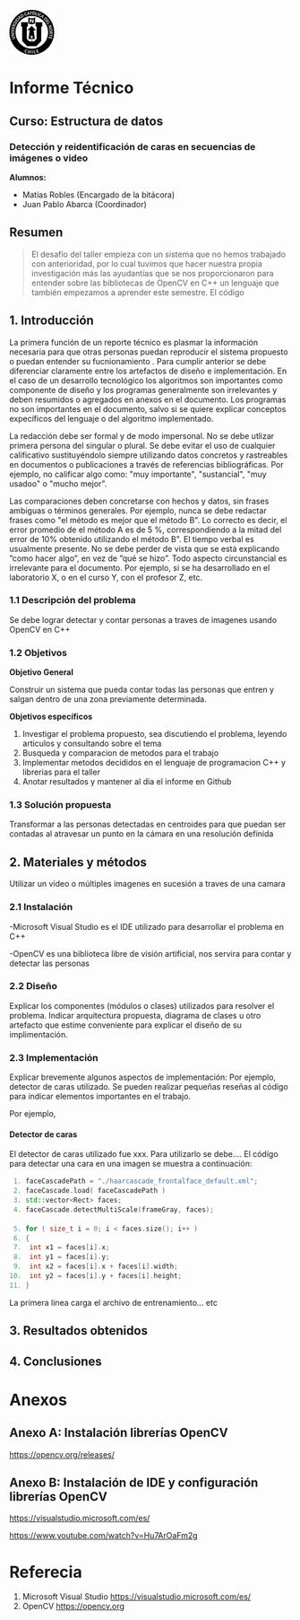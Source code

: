 ![UCN](images/60x60-ucn-negro.png)


# Informe Técnico 
## Curso: Estructura de datos
### Detección y reidentificación de caras en secuencias de imágenes o video

**Alumnos:**

* Matías Robles (Encargado de la bitácora)
* Juan Pablo Abarca (Coordinador)

## Resumen 

> El desafío del taller empieza con un sistema que no hemos trabajado con anterioridad, por lo cual tuvimos que hacer nuestra propia investigación más las ayudantías que se nos proporcionaron para entender sobre las bibliotecas de OpenCV en C++ un lenguaje que también empezamos a aprender este semestre.
El código 

## 1. Introducción

La primera función de un reporte técnico es plasmar la información necesaria para que otras personas puedan reproducir el sistema propuesto o puedan entender su fucnionamiento . Para cumplir anterior se debe diferenciar claramente entre los artefactos de diseño e implementación. En el caso de un desarrollo tecnológico los algoritmos son importantes como componente de diseño y los programas generalmente son irrelevantes y deben resumidos o agregados en anexos en el documento. Los programas no son importantes en el documento, salvo si se quiere explicar conceptos expecíficos del lenguaje o del algoritmo implementado.

La redacción debe ser formal y de modo impersonal. No se debe utlizar primera persona del singular o plural. Se debe evitar el uso de cualquier calificativo sustituyéndolo siempre utilizando datos concretos y rastreables en documentos o publicaciones a través de referencias bibliográficas. Por ejemplo, no calificar algo como: "muy importante", "sustancial", "muy usadoo" o "mucho mejor".

Las comparaciones deben concretarse con hechos y datos, sin frases ambiguas o términos generales. Por ejemplo, nunca se debe redactar frases como "el método es mejor que el método B". Lo correcto es decir, el error promedio de el método A es de 5 %, correspondiendo a la mitad del error de 10% obtenido utilizando el método B". El tiempo verbal es usualmente presente. No se debe perder de vista que se está explicando ”como hacer algo”, en vez de ”qué se hizo”. Todo aspecto circunstancial es irrelevante para el documento. Por ejemplo, si se ha desarrollado en el laboratorio X, o en el curso Y, con el profesor Z, etc.

### 1.1 Descripción del problema

Se debe lograr detectar y contar personas a traves de imagenes usando OpenCV en C++

### 1.2 Objetivos 

**Objetivo General**

Construir un sistema que pueda contar todas las personas
que entren y salgan dentro de una zona previamente determinada. 

**Objetivos específicos**

1. Investigar el problema propuesto, sea discutiendo el problema, leyendo articulos y consultando sobre el tema
2. Busqueda y comparacion de metodos para el trabajo
3. Implementar metodos decididos en el lenguaje de programacion C++ y librerias para el taller
4. Anotar resultados y mantener al dia el informe en Github

### 1.3 Solución propuesta

Transformar a las personas detectadas en centroides para que puedan ser contadas al atravesar un punto en la cámara en una resolución definida

## 2. Materiales y métodos

Utilizar un video o múltiples imagenes en sucesión a traves de una camara

### 2.1 Instalación

-Microsoft Visual Studio es el IDE utilizado para desarrollar el problema en C++

-OpenCV es una biblioteca libre de visión artificial, nos servira para contar y detectar las personas 

### 2.2 Diseño 

Explicar los componentes (módulos o clases) utilizados para resolver el problema. Indicar arquitectura propuesta, diagrama de clases u otro artefacto que estime conveniente para explicar el diseño de su implimentación.

### 2.3 Implementación

Explicar brevemente algunos aspectos de implementación: Por ejemplo, detector de caras utilizado. Se pueden realizar pequeñas reseñas al código para indicar elementos importantes en el trabajo.

Por ejemplo, 

#### Detector de caras

El detector de caras utilizado fue xxx. Para utilizarlo se debe.... El código para detectar una cara en una imagen se muestra a continuación:

```c++
 1. faceCascadePath = "./haarcascade_frontalface_default.xml";
 2. faceCascade.load( faceCascadePath )
 3. std::vector<Rect> faces;
 4. faceCascade.detectMultiScale(frameGray, faces);

 5. for ( size_t i = 0; i < faces.size(); i++ )
 6. {
 7.  int x1 = faces[i].x;
 8.  int y1 = faces[i].y;
 9.  int x2 = faces[i].x + faces[i].width;
10.  int y2 = faces[i].y + faces[i].height;
11. }
```
La primera linea carga el archivo de entrenamiento... etc

## 3. Resultados obtenidos

## 4. Conclusiones

# Anexos

## Anexo A: Instalación librerías OpenCV

https://opencv.org/releases/

## Anexo B: Instalación de IDE y configuración librerías OpenCV

https://visualstudio.microsoft.com/es/

https://www.youtube.com/watch?v=Hu7ArOaFm2g

# Referecia

1. Microsoft Visual Studio https://visualstudio.microsoft.com/es/
2. OpenCV https://opencv.org
